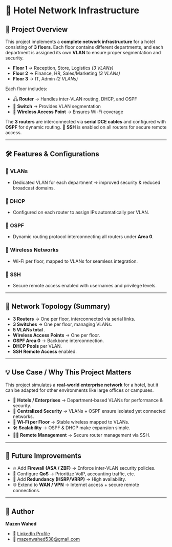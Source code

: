 # 🏨 Hotel Network Infrastructure

## 📘 Project Overview

This project implements a **complete network infrastructure** for a hotel consisting of **3 floors**. Each floor contains different departments, and each department is assigned its own **VLAN** to ensure proper segmentation and security.

* **Floor 1** → Reception, Store, Logistics *(3 VLANs)*
* **Floor 2** → Finance, HR, Sales/Marketing *(3 VLANs)*
* **Floor 3** → IT, Admin *(2 VLANs)*

Each floor includes:

* 🖧 **Router** → Handles inter-VLAN routing, DHCP, and OSPF
* 🔌 **Switch** → Provides VLAN segmentation
* 📡 **Wireless Access Point** → Ensures Wi-Fi coverage

The **3 routers** are interconnected via **serial DCE cables** and configured with **OSPF** for dynamic routing.
🔐 **SSH** is enabled on all routers for secure remote access.

---

## 🛠️ Features & Configurations

### 🔹 VLANs

* Dedicated VLAN for each department → improved security & reduced broadcast domains.

### 🔹 DHCP

* Configured on each router to assign IPs automatically per VLAN.

### 🔹 OSPF

* Dynamic routing protocol interconnecting all routers under **Area 0**.

### 🔹 Wireless Networks

* Wi-Fi per floor, mapped to VLANs for seamless integration.

### 🔹 SSH

* Secure remote access enabled with usernames and privilege levels.

---

## 📐 Network Topology (Summary)

* **3 Routers** → One per floor, interconnected via serial links.
* **3 Switches** → One per floor, managing VLANs.
* **5 VLANs total** .
* **Wireless Access Points** → One per floor.
* **OSPF Area 0** → Backbone interconnection.
* **DHCP Pools** per VLAN.
* **SSH Remote Access** enabled.

---

## 💡 Use Case / Why This Project Matters

This project simulates a **real-world enterprise network** for a hotel, but it can be adapted for other environments like large offices or campuses.

* 🏨 **Hotels / Enterprises** → Department-based VLANs for performance & security.
* 🔐 **Centralized Security** → VLANs + OSPF ensure isolated yet connected networks.
* 📶 **Wi-Fi per Floor** → Stable wireless mapped to VLANs.
* 🛠 **Scalability** → OSPF & DHCP make expansion simple.
* 👨‍💻 **Remote Management** → Secure router management via SSH.

---

## 🚀 Future Improvements

* 🔥 Add **Firewall (ASA / ZBF)** → Enforce inter-VLAN security policies.
* 🎯 Configure **QoS** → Prioritize VoIP, accounting traffic, etc.
* 🔄 Add **Redundancy (HSRP/VRRP)** → High availability.
* 🌐 Extend to **WAN / VPN** → Internet access + secure remote connections.
  
---



## 📜 Author
**Mazen Wahed**  
- 💼 [LinkedIn Profile](https://www.linkedin.com/in/mazen-wahed-260826320)  
- 📧 mazenwahed538@gmail.com  





